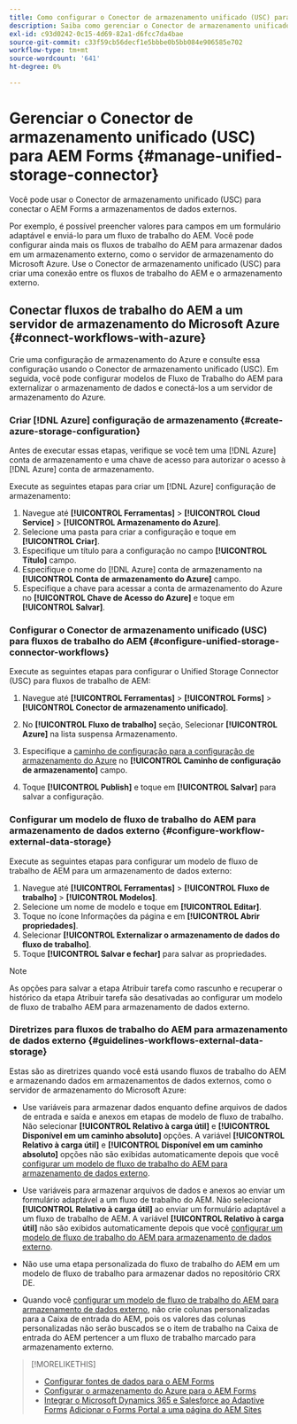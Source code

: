 ```yaml
---
title: Como configurar o Conector de armazenamento unificado (USC) para AEM Forms?
description: Saiba como gerenciar o Conector de armazenamento unificado (USC) para AEM Forms. Use o Conector de armazenamento unificado (USC) para conectar o AEM Forms a armazenamentos de dados externos.
exl-id: c93d0242-0c15-4d69-82a1-d6fcc7da4bae
source-git-commit: c33f59cb56decf1e5bbbe0b5bb084e906585e702
workflow-type: tm+mt
source-wordcount: '641'
ht-degree: 0%

---
```


# Gerenciar o Conector de armazenamento unificado (USC) para AEM Forms {#manage-unified-storage-connector}

Você pode usar o Conector de armazenamento unificado (USC) para conectar o AEM Forms a armazenamentos de dados externos.

Por exemplo, é possível preencher valores para campos em um formulário adaptável e enviá-lo para um fluxo de trabalho do AEM. Você pode configurar ainda mais os fluxos de trabalho do AEM para armazenar dados em um armazenamento externo, como o servidor de armazenamento do Microsoft Azure. Use o Conector de armazenamento unificado (USC) para criar uma conexão entre os fluxos de trabalho do AEM e o armazenamento externo.

## Conectar fluxos de trabalho do AEM a um servidor de armazenamento do Microsoft Azure {#connect-workflows-with-azure}

Crie uma configuração de armazenamento do Azure e consulte essa configuração usando o Conector de armazenamento unificado (USC). Em seguida, você pode configurar modelos de Fluxo de Trabalho do AEM para externalizar o armazenamento de dados e conectá-los a um servidor de armazenamento do Azure.

### Criar [!DNL Azure] configuração de armazenamento {#create-azure-storage-configuration}

Antes de executar essas etapas, verifique se você tem uma [!DNL Azure] conta de armazenamento e uma chave de acesso para autorizar o acesso à [!DNL Azure] conta de armazenamento.

Execute as seguintes etapas para criar um [!DNL Azure] configuração de armazenamento:

1. Navegue até **[!UICONTROL Ferramentas]** > **[!UICONTROL Cloud Service]** > **[!UICONTROL Armazenamento do Azure]**.
1. Selecione uma pasta para criar a configuração e toque em **[!UICONTROL Criar]**.
1. Especifique um título para a configuração no campo **[!UICONTROL Título]** campo.
1. Especifique o nome do [!DNL Azure] conta de armazenamento na **[!UICONTROL Conta de armazenamento do Azure]** campo.
1. Especifique a chave para acessar a conta de armazenamento do Azure no **[!UICONTROL Chave de Acesso do Azure]** e toque em **[!UICONTROL Salvar]**.

### Configurar o Conector de armazenamento unificado (USC) para fluxos de trabalho do AEM {#configure-unified-storage-connector-workflows}

Execute as seguintes etapas para configurar o Unified Storage Connector (USC) para fluxos de trabalho de AEM:

1. Navegue até **[!UICONTROL Ferramentas]** > **[!UICONTROL Forms]** > **[!UICONTROL Conector de armazenamento unificado]**.

1. No **[!UICONTROL Fluxo de trabalho]** seção, Selecionar **[!UICONTROL Azure]** na lista suspensa Armazenamento.
1. Especifique a [caminho de configuração para a configuração de armazenamento do Azure](#create-azure-storage-configuration) no **[!UICONTROL Caminho de configuração de armazenamento]** campo.
1. Toque **[!UICONTROL Publish]** e toque em **[!UICONTROL Salvar]** para salvar a configuração.

### Configurar um modelo de fluxo de trabalho do AEM para armazenamento de dados externo {#configure-workflow-external-data-storage}

Execute as seguintes etapas para configurar um modelo de fluxo de trabalho de AEM para um armazenamento de dados externo:

1. Navegue até **[!UICONTROL Ferramentas]** > **[!UICONTROL Fluxo de trabalho]** > **[!UICONTROL Modelos]**.
1. Selecione um nome de modelo e toque em **[!UICONTROL Editar]**.
1. Toque no ícone Informações da página e em **[!UICONTROL Abrir propriedades]**.
1. Selecionar **[!UICONTROL Externalizar o armazenamento de dados do fluxo de trabalho]**.
1. Toque **[!UICONTROL Salvar e fechar]** para salvar as propriedades.

>[!NOTE]
>
>As opções para salvar a etapa Atribuir tarefa como rascunho e recuperar o histórico da etapa Atribuir tarefa são desativadas ao configurar um modelo de fluxo de trabalho AEM para armazenamento de dados externo.

### Diretrizes para fluxos de trabalho do AEM para armazenamento de dados externo {#guidelines-workflows-external-data-storage}

Estas são as diretrizes quando você está usando fluxos de trabalho do AEM e armazenando dados em armazenamentos de dados externos, como o servidor de armazenamento do Microsoft Azure:

* Use variáveis para armazenar dados enquanto define arquivos de dados de entrada e saída e anexos em etapas de modelo de fluxo de trabalho. Não selecionar **[!UICONTROL Relativo à carga útil]** e **[!UICONTROL Disponível em um caminho absoluto]** opções. A variável **[!UICONTROL Relativo à carga útil]** e **[!UICONTROL Disponível em um caminho absoluto]** opções não são exibidas automaticamente depois que você [configurar um modelo de fluxo de trabalho do AEM para armazenamento de dados externo](#configure-workflow-external-data-storage).

* Use variáveis para armazenar arquivos de dados e anexos ao enviar um formulário adaptável a um fluxo de trabalho do AEM. Não selecionar **[!UICONTROL Relativo à carga útil]** ao enviar um formulário adaptável a um fluxo de trabalho de AEM. A variável **[!UICONTROL Relativo à carga útil]** não são exibidos automaticamente depois que você [configurar um modelo de fluxo de trabalho do AEM para armazenamento de dados externo](#configure-workflow-external-data-storage).

* Não use uma etapa personalizada do fluxo de trabalho do AEM em um modelo de fluxo de trabalho para armazenar dados no repositório CRX DE.

* Quando você [configurar um modelo de fluxo de trabalho do AEM para armazenamento de dados externo](#configure-workflow-external-data-storage), não crie colunas personalizadas para a Caixa de entrada do AEM, pois os valores das colunas personalizadas não serão buscados se o item de trabalho na Caixa de entrada do AEM pertencer a um fluxo de trabalho marcado para armazenamento externo.

>[!MORELIKETHIS]
>
>* [Configurar fontes de dados para o AEM Forms](/help/forms/configure-data-sources.md)
>* [Configurar o armazenamento do Azure para o AEM Forms](/help/forms/configure-azure-storage.md)
>* [Integrar o Microsoft Dynamics 365 e Salesforce ao Adaptive Forms](/help/forms/configure-msdynamics-salesforce.md)
>  [Adicionar o Forms Portal a uma página do AEM Sites](/help/forms/configure-forms-portal.md)
